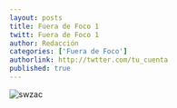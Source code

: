 ```yaml
---
layout: posts 
title: Fuera de Foco 1
twitt: Fuera de Foco 1
author: Redacción 
categories: ['Fuera de Foco']
authorlink: http://twtter.com/tu_cuenta 
published: true
---
```


![swzac](http://i.imgur.com/dE80ktPm.jpg)